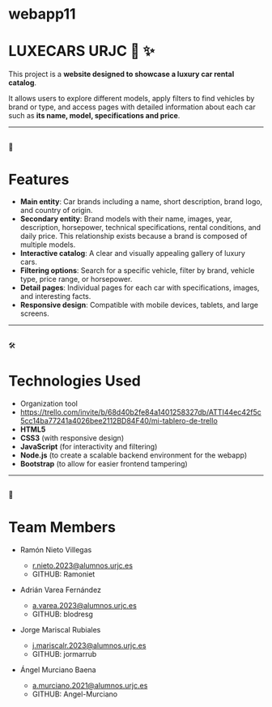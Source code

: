 # webapp11
# LUXECARS URJC 🚗 ✨

This project is a **website designed to showcase a luxury car rental catalog**.

It allows users to explore different models, apply filters to find vehicles by brand or type, and access pages with detailed information about each car such as **its name, model, specifications and price**.

---
##
🚀
# Features
- **Main entity**: Car brands including a name, short description, brand logo, and country of origin.
- **Secondary entity**: Brand models with their name, images, year, description, horsepower, technical specifications, rental conditions, and daily price. This relationship exists because a brand is composed of multiple models.
- **Interactive catalog**: A clear and visually appealing gallery of luxury cars.
- **Filtering options**: Search for a specific vehicle, filter by brand, vehicle type, price range, or horsepower.
- **Detail pages**: Individual pages for each car with specifications, images, and interesting facts.
- **Responsive design**: Compatible with mobile devices, tablets, and large screens.

---
##
🛠
# Technologies Used
- Organization tool
- https://trello.com/invite/b/68d40b2fe84a1401258327db/ATTI44ec42f5c5cc14ba77241a4026bee2112BD84F40/mi-tablero-de-trello
- **HTML5**
- **CSS3** (with responsive design)
- **JavaScript** (for interactivity and filtering)
- **Node.js** (to create a scalable backend environment for the webapp)
- **Bootstrap** (to allow for easier frontend tampering)

---
##
👥
# Team Members
- Ramón Nieto Villegas
  - r.nieto.2023@alumnos.urjc.es
  - GITHUB: Ramoniet
  
- Adrián Varea Fernández
  - a.varea.2023@alumnos.urjc.es
  - GITHUB: blodresg
  
- Jorge Mariscal Rubiales
  - j.mariscalr.2023@alumnos.urjc.es
  - GITHUB: jormarrub
  
- Ángel Murciano Baena
  - a.murciano.2021@alumnos.urjc.es
  - GITHUB: Angel-Murciano

